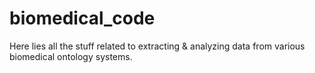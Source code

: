 # biomedical_code

Here lies all the stuff related to extracting & analyzing data from 
various biomedical ontology systems.
